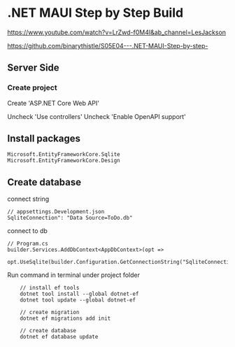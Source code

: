 # .NET MAUI Step by Step Build
https://www.youtube.com/watch?v=LrZwd-f0M4I&ab_channel=LesJackson

https://github.com/binarythistle/S05E04---.NET-MAUI-Step-by-step-

## Server Side
### Create project
Create 'ASP.NET Core Web API'

Uncheck 'Use controllers'
Uncheck 'Enable OpenAPI support'

## Install packages
```
Microsoft.EntityFrameworkCore.Sqlite
Microsoft.EntityFrameworkCore.Design
```

## Create database
connect string
```
// appsettings.Development.json
SqliteConnection": "Data Source=ToDo.db"
```

connect to db
```
// Program.cs
builder.Services.AddDbContext<AppDbContext>(opt =>
    opt.UseSqlite(builder.Configuration.GetConnectionString("SqliteConnection")));
```

Run command in terminal under project folder
``` 
    // install ef tools
    dotnet tool install --global dotnet-ef
    dotnet tool update --global dotnet-ef

    // create migration
    dotnet ef migrations add init

    // create database
    dotnet ef database update
```

